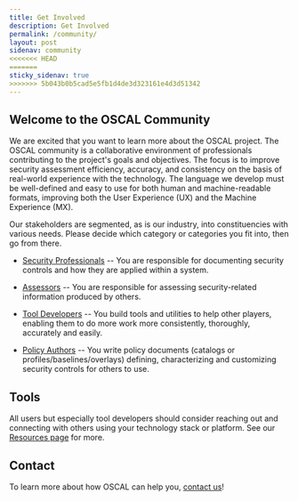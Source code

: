 ```yaml
---
title: Get Involved
description: Get Involved
permalink: /community/
layout: post
sidenav: community
<<<<<<< HEAD
=======
sticky_sidenav: true
>>>>>>> 5b043b0b5cad5e5fb1d4de3d323161e4d3d51342
---
```


## Welcome to the OSCAL Community

We are excited that you want to learn more about the OSCAL project. The OSCAL community is a collaborative environment of professionals contributing to the project's goals and objectives. The focus is to improve security assessment efficiency, accuracy, and consistency on the basis of real-world experience with the technology. The language we develop must be well-defined and easy to use for both human and machine-readable formats, improving both the User Experience (UX) and the Machine Experience (MX). 

Our stakeholders are segmented, as is our industry, into constituencies with various needs. Please decide which category or categories you fit into, then go from there.

- [Security Professionals](/community/securitypros/) -- You are responsible for documenting security controls and how they are applied within a system.

- [Assessors](/community/assessors/) -- You are responsible for assessing security-related information produced by others.

- [Tool Developers](/community/tooldevelopers/) -- You build tools and utilities to help other players, enabling them to do more work more consistently, thoroughly, accurately and easily.

- [Policy Authors](/community/contentcreators/) -- You write policy documents (catalogs or profiles/baselines/overlays) defining, characterizing and customizing security controls for others to use.

## Tools

All users but especially tool developers should consider reaching out and connecting with others using your technology stack or platform. See our 
[Resources page](/resources/) for more.

## Contact

To learn more about how OSCAL can help you, [contact us](/contact/)!

